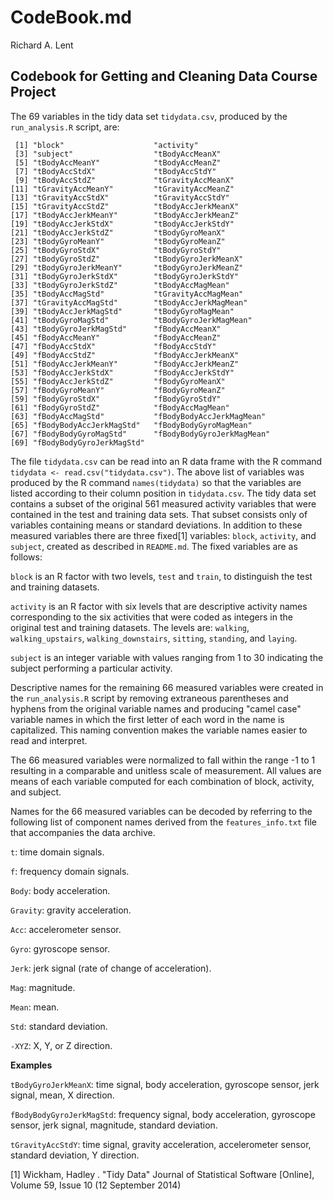 CodeBook.md
================
Richard A. Lent

Codebook for Getting and Cleaning Data Course Project
-----------------------------------------------------

The 69 variables in the tidy data set `tidydata.csv`, produced by the `run_analysis.R` script, are:

     [1] "block"                    "activity"                
     [3] "subject"                  "tBodyAccMeanX"           
     [5] "tBodyAccMeanY"            "tBodyAccMeanZ"           
     [7] "tBodyAccStdX"             "tBodyAccStdY"            
     [9] "tBodyAccStdZ"             "tGravityAccMeanX"        
    [11] "tGravityAccMeanY"         "tGravityAccMeanZ"        
    [13] "tGravityAccStdX"          "tGravityAccStdY"         
    [15] "tGravityAccStdZ"          "tBodyAccJerkMeanX"       
    [17] "tBodyAccJerkMeanY"        "tBodyAccJerkMeanZ"       
    [19] "tBodyAccJerkStdX"         "tBodyAccJerkStdY"        
    [21] "tBodyAccJerkStdZ"         "tBodyGyroMeanX"          
    [23] "tBodyGyroMeanY"           "tBodyGyroMeanZ"          
    [25] "tBodyGyroStdX"            "tBodyGyroStdY"           
    [27] "tBodyGyroStdZ"            "tBodyGyroJerkMeanX"      
    [29] "tBodyGyroJerkMeanY"       "tBodyGyroJerkMeanZ"      
    [31] "tBodyGyroJerkStdX"        "tBodyGyroJerkStdY"       
    [33] "tBodyGyroJerkStdZ"        "tBodyAccMagMean"         
    [35] "tBodyAccMagStd"           "tGravityAccMagMean"      
    [37] "tGravityAccMagStd"        "tBodyAccJerkMagMean"     
    [39] "tBodyAccJerkMagStd"       "tBodyGyroMagMean"        
    [41] "tBodyGyroMagStd"          "tBodyGyroJerkMagMean"    
    [43] "tBodyGyroJerkMagStd"      "fBodyAccMeanX"           
    [45] "fBodyAccMeanY"            "fBodyAccMeanZ"           
    [47] "fBodyAccStdX"             "fBodyAccStdY"            
    [49] "fBodyAccStdZ"             "fBodyAccJerkMeanX"       
    [51] "fBodyAccJerkMeanY"        "fBodyAccJerkMeanZ"       
    [53] "fBodyAccJerkStdX"         "fBodyAccJerkStdY"        
    [55] "fBodyAccJerkStdZ"         "fBodyGyroMeanX"          
    [57] "fBodyGyroMeanY"           "fBodyGyroMeanZ"          
    [59] "fBodyGyroStdX"            "fBodyGyroStdY"           
    [61] "fBodyGyroStdZ"            "fBodyAccMagMean"         
    [63] "fBodyAccMagStd"           "fBodyBodyAccJerkMagMean" 
    [65] "fBodyBodyAccJerkMagStd"   "fBodyBodyGyroMagMean"    
    [67] "fBodyBodyGyroMagStd"      "fBodyBodyGyroJerkMagMean"
    [69] "fBodyBodyGyroJerkMagStd" 

The file `tidydata.csv` can be read into an R data frame with the R command `tidydata <- read.csv("tidydata.csv")`. The above list of variables was produced by the R command `names(tidydata)` so that the variables are listed according to their column position in `tidydata.csv`. The tidy data set contains a subset of the original 561 measured activity variables that were contained in the test and training data sets. That subset consists only of variables containing means or standard deviations. In addition to these measured variables there are three fixed[1] variables: `block`, `activity`, and `subject`, created as described in `README.md`. The fixed variables are as follows:

`block` is an R factor with two levels, `test` and `train`, to distinguish the test and training datasets.

`activity` is an R factor with six levels that are descriptive activity names corresponding to the six activities that were coded as integers in the original test and training datasets. The levels are: `walking`, `walking_upstairs`, `walking_downstairs`, `sitting`, `standing`, and `laying`.

`subject` is an integer variable with values ranging from 1 to 30 indicating the subject performing a particular activity.

Descriptive names for the remaining 66 measured variables were created in the `run_analysis.R` script by removing extraneous parentheses and hyphens from the original variable names and producing "camel case" variable names in which the first letter of each word in the name is capitalized. This naming convention makes the variable names easier to read and interpret.

The 66 measured variables were normalized to fall within the range -1 to 1 resulting in a comparable and unitless scale of measurement. All values are means of each variable computed for each combination of block, activity, and subject.

Names for the 66 measured variables can be decoded by referring to the following list of component names derived from the `features_info.txt` file that accompanies the data archive.

`t`: time domain signals.

`f`: frequency domain signals.

`Body`: body acceleration.

`Gravity`: gravity acceleration.

`Acc`: accelerometer sensor.

`Gyro`: gyroscope sensor.

`Jerk`: jerk signal (rate of change of acceleration).

`Mag`: magnitude.

`Mean`: mean.

`Std`: standard deviation.

`-XYZ`: X, Y, or Z direction.

**Examples**

`tBodyGyroJerkMeanX`: time signal, body acceleration, gyroscope sensor, jerk signal, mean, X direction.

`fBodyBodyGyroJerkMagStd`: frequency signal, body acceleration, gyroscope sensor, jerk signal, magnitude, standard deviation.

`tGravityAccStdY`: time signal, gravity acceleration, accelerometer sensor, standard deviation, Y direction.

[1] Wickham, Hadley . "Tidy Data" Journal of Statistical Software \[Online\], Volume 59, Issue 10 (12 September 2014)
